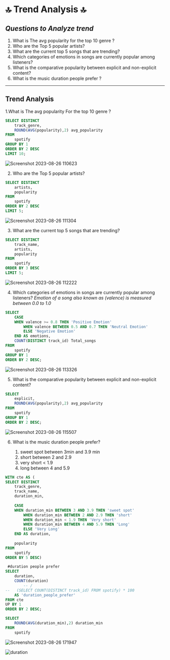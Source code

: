 
# 🔝 Trend Analysis 🔝
## _Questions to Analyze trend_

1. What is The avg popularity for the top 10 genre ?
2. Who are the Top 5 popular artists?
3. What are the current top 5 songs that are trending?
4. Which categories of emotions in songs are currently popular among listeners?
5. What is the comparative popularity between explicit and non-explicit content?
6. What is the music duration people prefer ?
----------------------------------------------------------------------------------------------------------------------------------------------------------------------------

## Trend Analysis
1.What is The avg popularity For the top 10 genre ?

```SQL
SELECT DISTINCT
    track_genre,
    ROUND(AVG(popularity),2) avg_popularity
FROM 
    spotify
GROUP BY 1
ORDER BY 2 DESC
LIMIT 10;
```
![Screenshot 2023-08-26 110623](https://github.com/SRG69/Spotify-database/assets/131379055/2ae5ce50-e439-47ef-a4df-755adf78ae7a)

2. Who are the Top 5 popular artists?

```SQL
SELECT DISTINCT
	artists,
    popularity
FROM 
	spotify
ORDER BY 2 DESC
LIMIT 5;
```
![Screenshot 2023-08-26 111304](https://github.com/SRG69/Spotify-database/assets/131379055/cb370d4f-3d2a-411c-a95e-1472b3df3ffa)

3. What are the current top 5 songs that are trending?
```SQL
SELECT DISTINCT
    track_name,
    artists,
    popularity
FROM 
	spotify
ORDER BY 3 DESC
LIMIT 5;
```
![Screenshot 2023-08-26 112222](https://github.com/SRG69/Spotify-database/assets/131379055/98420b65-04b5-4d1e-a938-17c5e314a863)

4. Which categories of emotions in songs are currently popular among listeners?
   _Emotion of a song also known as (valence) is measured between 0.0 to 1.0_
```SQL
SELECT 
    CASE 
	WHEN valence >= 0.8 THEN 'Positive Emotion'
        WHEN valence BETWEEN 0.5 AND 0.7 THEN 'Neutral Emotion'
        ELSE 'Negative Emotion' 
	END AS emotions,
    COUNT(DISTINCT track_id) Total_songs
FROM 
	spotify
GROUP BY 1
ORDER BY 2 DESC;
```
![Screenshot 2023-08-26 113326](https://github.com/SRG69/Spotify-database/assets/131379055/a7d02520-b4fc-42a9-a81e-4700669477e9)

5. What is the comparative popularity between explicit and non-explicit content?
``` SQL
SELECT 
	explicit,
	ROUND(AVG(popularity),2) avg_popularity
FROM 
	spotify
GROUP BY 1
ORDER BY 2 DESC;
```
![Screenshot 2023-08-26 115507](https://github.com/SRG69/Spotify-database/assets/131379055/a6911e42-c7eb-468a-9aad-e64be37fa0f9)

6. What is the music duration people prefer?

	1. sweet spot between 3min and 3.9 min
	2. short between 2 and 2.9
	3. very short < 1.9
	4. long between 4 and 5.9

```SQL
WITH cte AS (
SELECT DISTINCT
	track_genre,
    track_name,
    duration_min,
    
	CASE 
	WHEN duration_min BETWEEN 3 AND 3.9 THEN 'sweet spot' 
        WHEN duration_min BETWEEN 2 AND 2.9 THEN 'short'
        WHEN duration_min < 1.9 THEN 'Very short'
        WHEN duration_min BETWEEN 4 AND 5.9 THEN 'Long'
        ELSE 'Very Long'
	END AS duration,
    
    popularity
FROM 
	spotify
ORDER BY 5 DESC)

 #duration people prefer 
SELECT 
	duration,
	COUNT(duration) 
		-- / 
-- 	 (SELECT COUNT(DISTINCT track_id) FROM spotify) * 100
    AS 'duration_people_prefer'
FROM cte
UP BY 1
ORDER BY 2 DESC;

SELECT 
	ROUND(AVG(duration_min),2) duration_min
FROM 
	spotify
```
![Screenshot 2023-08-26 171947](https://github.com/SRG69/Spotify-database/assets/131379055/5597bab9-5b73-4467-b397-3075620c460b)

![duration](https://github.com/SRG69/Spotify-database/assets/131379055/850579d1-20b9-463f-8654-bdcc8089baac)


